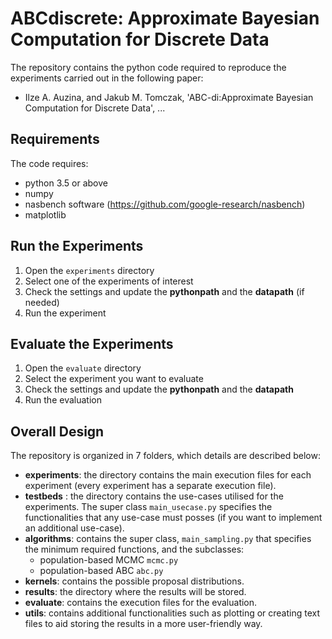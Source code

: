 # ABCdiscrete: Approximate Bayesian Computation for Discrete Data
The repository contains the python code required to reproduce the experiments carried out in the following paper:

- Ilze A. Auzina, and Jakub M. Tomczak, 'ABC-di:Approximate Bayesian Computation for Discrete Data', ...

## Requirements 
The code requires: 
- python 3.5 or above
- numpy 
- nasbench software (https://github.com/google-research/nasbench)
- matplotlib

## Run the Experiments 
1. Open the `experiments` directory 
2. Select one of the experiments of interest
3. Check the settings and update the **pythonpath** and the **datapath** (if needed)
4. Run the experiment 

## Evaluate the Experiments
1. Open the `evaluate` directory
2. Select the experiment you want to evaluate
3. Check the settings and update the **pythonpath** and the **datapath** 
4. Run the evaluation

## Overall Design 
The repository is organized in 7 folders, which details are described below:
- **experiments**: the directory contains the main execution files for each experiment (every experiment has a separate execution file).
- **testbeds** : the directory contains the use-cases utilised for the experiments. The super class `main_usecase.py` specifies the functionalities that any use-case must posses (if you want to implement an additional use-case). 
- **algorithms**: contains the super class, `main_sampling.py` that specifies the minimum required functions, and the subclasses:
    - population-based MCMC `mcmc.py`
    - population-based ABC `abc.py`
- **kernels**: contains the possible proposal distributions. 
- **results**: the directory where the results will be stored.
- **evaluate**: contains the execution files for the evaluation.
- **utils**: contains additional functionalities such as plotting or creating text files to aid storing the results in a more user-friendly way. 

